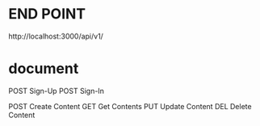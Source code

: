 # END POINT
http://localhost:3000/api/v1/

# document
POST Sign-Up
POST Sign-In

POST Create Content
GET Get Contents
PUT Update Content
DEL Delete Content

